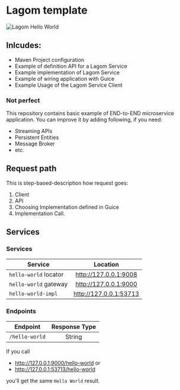 # Lagom template

![Lagom Hello World](https://repository-images.githubusercontent.com/272716692/5b2ee300-aff1-11ea-8da9-30963687b8a2)

## Inlcudes:
 - Maven Project configuration
 - Example of definition API for a Lagom Service
 - Example implementation of Lagom Service
 - Example of wiring application with Guice
 - Example Usage of the Lagom Service Client
 
### Not perfect
 
This repository contains basic example of END-to-END microservice application.
You can improve it by adding following, if you need:
 - Streaming APIs
 - Persistent Entities
 - Message Broker
 - etc.
  
  
## Request path
  
This is step-based-description how request goes:
 1. Client
 2. API
 3. Choosing Implementation defined in Guice
 4. Implementation Call. 
   
   
## Services
   
### Services
   
| Service                 | Location                  |
|-------------------------|:-------------------------:|
| `hello-world` locator   |   http://127.0.0.1:9008   |
| `hello-world` gateway   |   http://127.0.0.1:9000   |
| `hello-world-impl`      |   http://127.0.0.1:53713  |
   
### Endpoints
| Endpoint         | Response Type  |
|------------------|:--------------:|
| `/hello-world`   |   String       |
   
If you call 
 - http://127.0.0.1:9000/hello-world or
 - http://127.0.0.1:53713/hello-world 
 
you'll get the same `Hello World` result.
